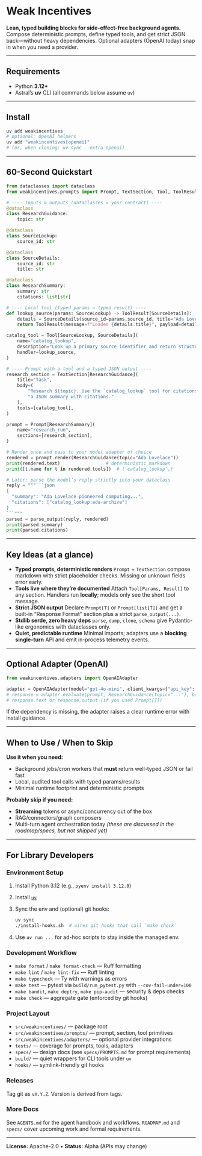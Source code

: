 # Weak Incentives

**Lean, typed building blocks for side-effect-free background agents.**
Compose deterministic prompts, define typed tools, and get strict JSON back—without heavy dependencies. Optional adapters (OpenAI today) snap in when you need a provider.

______________________________________________________________________

## Requirements

- Python **3.12+**
- Astral’s **uv** CLI (all commands below assume `uv`)

______________________________________________________________________

## Install

```bash
uv add weakincentives
# optional: OpenAI helpers
uv add "weakincentives[openai]"
# (or, when cloning: uv sync --extra openai)
```

______________________________________________________________________

## 60-Second Quickstart

````python
from dataclasses import dataclass
from weakincentives.prompts import Prompt, TextSection, Tool, ToolResult, parse_output

# ---- Inputs & outputs (dataclasses = your contract) ----
@dataclass
class ResearchGuidance:
    topic: str

@dataclass
class SourceLookup:
    source_id: str

@dataclass
class SourceDetails:
    source_id: str
    title: str

@dataclass
class ResearchSummary:
    summary: str
    citations: list[str]

# ---- Local tool (typed params → typed result) ----
def lookup_source(params: SourceLookup) -> ToolResult[SourceDetails]:
    details = SourceDetails(source_id=params.source_id, title="Ada Lovelace Archive")
    return ToolResult(message=f"Loaded {details.title}", payload=details)

catalog_tool = Tool[SourceLookup, SourceDetails](
    name="catalog_lookup",
    description="Look up a primary source identifier and return structured details.",
    handler=lookup_source,
)

# ---- Prompt with a tool and a typed JSON output ----
research_section = TextSection[ResearchGuidance](
    title="Task",
    body=(
        "Research ${topic}. Use the `catalog_lookup` tool for citations and return "
        "a JSON summary with citations."
    ),
    tools=[catalog_tool],
)

prompt = Prompt[ResearchSummary](
    name="research_run",
    sections=[research_section],
)

# Render once and pass to your model adapter of choice
rendered = prompt.render(ResearchGuidance(topic="Ada Lovelace"))
print(rendered.text)                 # deterministic markdown
print([t.name for t in rendered.tools])  # ('catalog_lookup',)

# Later: parse the model’s reply strictly into your dataclass
reply = """```json
{
  "summary": "Ada Lovelace pioneered computing...",
  "citations": ["catalog_lookup:ada-archive"]
}
```"""
parsed = parse_output(reply, rendered)
print(parsed.summary)
print(parsed.citations)
````

______________________________________________________________________

## Key Ideas (at a glance)

- **Typed prompts, deterministic renders**
  `Prompt` + `TextSection` compose markdown with strict placeholder checks. Missing or unknown fields error early.
- **Tools live where they’re documented**
  Attach `Tool[Params, Result]` to any section. Handlers run **locally**; models only see the short tool message.
- **Strict JSON output**
  Declare `Prompt[T]` or `Prompt[list[T]]` and get a built-in “Response Format” section plus a strict `parse_output(...)`.
- **Stdlib serde, zero heavy deps**
  `parse`, `dump`, `clone`, `schema` give Pydantic-like ergonomics with dataclasses only.
- **Quiet, predictable runtime**
  Minimal imports; adapters use a **blocking single-turn** API and emit in-process telemetry events.

______________________________________________________________________

## Optional Adapter (OpenAI)

```python
from weakincentives.adapters import OpenAIAdapter

adapter = OpenAIAdapter(model="gpt-4o-mini", client_kwargs={"api_key": "sk-..."})
# response = adapter.evaluate(prompt, ResearchGuidance(topic="..."), bus=...)
# response.text or response.output (if you used Prompt[T])
```

If the dependency is missing, the adapter raises a clear runtime error with install guidance.

______________________________________________________________________

## When to Use / When to Skip

**Use it when you need:**

- Background jobs/cron workers that **must** return well-typed JSON or fail fast
- Local, audited tool calls with typed params/results
- Minimal runtime footprint and deterministic prompts

**Probably skip if you need:**

- **Streaming** tokens or async/concurrency out of the box
- RAG/connectors/graph composers
- Multi-turn agent orchestration today
  *(these are discussed in the roadmap/specs, but not shipped yet)*

______________________________________________________________________

## For Library Developers

### Environment Setup

1. Install Python 3.12 (e.g., `pyenv install 3.12.0`)

1. Install [`uv`](https://github.com/astral-sh/uv)

1. Sync the env and (optional) git hooks:

   ```bash
   uv sync
   ./install-hooks.sh  # wires git hooks that call `make check`
   ```

1. Use `uv run ...` for ad-hoc scripts to stay inside the managed env.

### Development Workflow

- `make format` / `make format-check` — Ruff formatting
- `make lint` / `make lint-fix` — Ruff linting
- `make typecheck` — Ty with warnings as errors
- `make test` — pytest via `build/run_pytest.py` with `--cov-fail-under=100`
- `make bandit`, `make deptry`, `make pip-audit` — security & deps checks
- `make check` — aggregate gate (enforced by git hooks)

### Project Layout

- `src/weakincentives/` — package root
- `src/weakincentives/prompts/` — prompt, section, tool primitives
- `src/weakincentives/adapters/` — optional provider integrations
- `tests/` — coverage for prompts, tools, adapters
- `specs/` — design docs (see `specs/PROMPTS.md` for prompt requirements)
- `build/` — quiet wrappers for CLI tools under `uv`
- `hooks/` — symlink-friendly git hooks

### Releases

Tag git as `vX.Y.Z`. Version is derived from tags.

### More Docs

See `AGENTS.md` for the agent handbook and workflows.
`ROADMAP.md` and `specs/` cover upcoming work and formal requirements.

______________________________________________________________________

**License:** Apache-2.0 • **Status:** Alpha (APIs may change)
